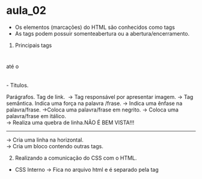 # aula_02
- Os elementos (marcações) do HTML são conhecidos como tags 
- As tags podem possuir somenteabertura ou a abertura/encerramento.

1. Principais tags
<h1></h1> até o <h6></h6> - Titulos.
<p></p> Parágrafos.
<a></a> Tag de link.
<img> -> Tag responsável por apresentar imagem.
<strong></strong> -> Tag semântica. Indica uma força na palavra /frase.
<em></em> -> Indica uma ênfase na palavra/frase.
<b></b> ->Coloca uma palavra/frase em negrito.
<i></i> -> Coloca uma palavra/frase em itálico.
<br> -> Realiza uma quebra de linha.NÃO É BEM VISTA!!!
<hr></hr> -> Cria uma linha na horizontal.
<div></div> -> Cria um bloco contendo outras tags.

2. Realizando a comunicação do CSS com o HTML.
- CSS Interno -> Fica no arquivo html e é separado pela tag <style>.
- CSS Externo -> É um arquivo separado ao arquivo HTML. Possui a extenção .CSS e é a forma mais recomendada.
- CSS Inline -> É utilizado exatemente na tag no HTML. Deve ser usado com CAUTELA.    

3. Estilizações básicas do CSS.
 - color: -> Irá coloca ruma cor no texto.
 - background: -> Irá colocar uma cor de preenchimento no fundo do elemento.
 - font-size: -> Irá alterar o tamanho da fonte.



 # AULA_03

 ## SELETORES NO CSS!
 =>È a forma como você irá chamar um determinado elemento do [HTML] no [CSS].
 link:css
 1. tag -> Basicamente, você chama a tag em sí para realizar a estilização.
 * Quando você chama diretamente a tag, cuidado para não estilizar todos os elementos que possuem aquela tag. 

2. #id -> Você cria um identificador único na tag do elemento [HTML] e chama esse identificador no [CSS].

3. .class -> Você cria um "apelido" na tag do elemento e esse "apelido" pode ser utilizado quantas vezes for necessário inclusive com outras tags diferentes.

## SISTEMA DE CORES!
1. nome da cor -> Especifíca o valor da cor em inglês.
2. hexadecimal -> Especifíca o valor da cor através de ua sequêcia alfa-numérica.
3. rgb -> Especifíca a cor través da intensidade do red[vermelho],green[verde] e blue[azul].
4. rgba -> São os mesmos valores do rgb,Porém com o valor do alpha[opacidade]. 


# AULA_04

1. <img> -> tag responsável por inserir uma imagem interna ou externa
- src -> É onde é inserido o caminho da imagem.
- alt -> É o texto alternativo que será exibido caso a imagem "quebre" e por questões de acesibilidade.
EX:<img src="Caminho da imagem" alt="descrição da imagem "> 

2. Listas 
<ul></ul> -> Informa que existirá itens e a posição desses itens não importa.(Lista não ordenada!)
<ol></ol> -> Informa que existirá itens e a posição desses itens importa.(Lista ordenada!) 
<li></li> -> Cada item da lista.(indepemdente da lista!)

3. tag de link 
<a></a> -> É utilizada para gerar um texto clicável.(link)
- ``href`` -> É uma propriedade onde voçê irá informar qual o caminho que o link irá enviar o usuário
EX:<a href="Caminho do link">Sobre</a>


## CSS
1. `font-family: Arial, Helvetica, sans-serif;`; -> Propriedade que altera a tipografia utilizada no elemento.

2. `padding` -> É o espaçamento interno de um conteúdo até a borda.

3. `margin` -> É o espaçamento externo entre a borda e o elemento 

4. ``border`` -> É o elemento.

5. ``text-align`` -> 

# AULA_05

1. POSICIONAMENTO (GRID).
GRID -> É uma das tecnologias mais utilizadas nos sistemas web e sites. A lógica utilizada é separar a tela em colunas e linhas que podem ser diferentes tamanhos.

2. UTILIZANDO O GRID.
Utilizamos a propriedade display com o valor de grid.
EX: ``display: grid;``

3. PRINCIPAIS PROPRIEDADES DO GRID
 - ``grid-template-columns: ;`` -> Propriedade utilizada para informar quantas colunas e quais os tamanhos você irá utilizar.

- ``grid-template-rows:`` -> Propriedade utilizada para informar quantas linhas serão geradas e o tamanho delas.

* Métricas Utilizadas!
%, e px -> evitar 
fr -> Fração referente a página toda.
auto -> Tamanho de forma automática 

``grid-row:`` -> Define qual linha o elemento irá se posicionar.
``grid-column:`` ->  Define qual coluna o elemento irá se posicionar. 

